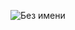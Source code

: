 ![Без имени](https://github.com/Bayselonarrend/Bayselonarrend/assets/105596284/a4394d8e-7bb1-48b0-882b-d2a29de83317)
